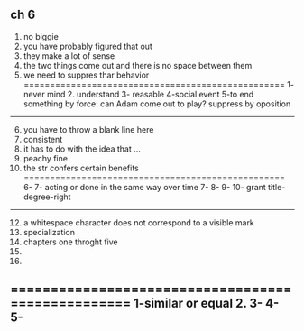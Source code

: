 ## ch 6
1. no biggie
2. you have probably figured that out
3. they make a lot of sense 
4. the two things come out and there is no space between them
5. we need to suppres thar behavior
==================================================
1- never mind 2. understand 3- reasable 4-social event  5-to end something by force:
can Adam come out to play?
suppress by oposition
-----------------------------------------------------------------------
6. you have to throw a blank line here
7. consistent
8. it has to do with the idea that ...
9. peachy fine
10. the str confers certain benefits
==================================================
6- 7- acting or done in the same way over time 7- 8- 9-
10- grant title-degree-right
----------------------------------------------------------------------
12. a whitespace character does not correspond to a visible mark
13. specialization
14. chapters one throght five
15. 
16. 
==================================================
1-similar or equal  2.  3-  4-  5-
-----------------------------------------------------------------------

